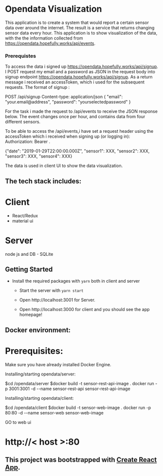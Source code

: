 # Opendata Visualization

This application is to create a system that would report a certain sensor data over around the internet. The result is a service that returns changing sensor data every hour. This application is to show visualization of the data, with the the information collected from https://opendata.hopefully.works/api/events.
   
### Prerequistes

To access the data i signed up https://opendata.hopefully.works/api/signup. I POST request my email and a password as JSON in the request body into signup endpoint https://opendata.hopefully.works/api/signup. As a return message i received an accessToken, which i used for the subsequent requests.
The format of signup :

POST /api/signup
Content-type: application/json
{ "email": "your.email@address", "password": "yourselectedpassword" }

For the task i made the request to /api/events to receive the JSON response below. The event changes once per hour, and contains data from four different sensors.

To be able to access the /api/events,i have set a request header using the accessToken which i received when signing up (or logging in): Authorization: Bearer <my accessToken>.

{"date": "2019-01-29T22:00:00.000Z", "sensor1": XXX, "sensor2": XXX, "sensor3": XXX, "sensor4": XXX}

The data is used in client UI to show the data visualization.
## The tech stack includes:

# Client
- React/Redux
- material ui

# Server
node js and 
DB - SQLite


## Getting Started

* Install the required packages with `yarn`  both in client and server

   - Start the  server with `yarn start` 
   - Open http://localhost:3001 for Server.
   
   - Open http://localhost:3000 for client and you should see the app homepage!

## Docker environment:

# Prerequisites:
Make sure you have already installed Docker Engine.

Installing/starting opendata/server:

$cd /opendata/server
$docker build -t sensor-rest-api-image .
docker run -p 3001:3001 -d --name sensor-rest-api sensor-rest-api-image

Installing/starting opendata/client:

$cd /opendata/client
$docker build -t sensor-web-image .
docker run -p 80:80 -d --name sensor-web sensor-web-image

GO to web ui
# http://< host >:80
   
## This project was bootstrapped with [Create React App](https://github.com/facebook/create-react-app).
